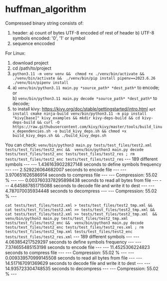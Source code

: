 # huffman_algorithm

Compressed binary string consists of:
1. header:
   a) count of bytes UTF-8 encoded of rest of header
   b) UTF-8 symbols encoded: '0', '1' or symbol
2. sequence enccoded

For Linux:
1. download project
2. cd /path/to/project
3. `
python3.11 -m venv venv && 
chmod +x ./venv/bin/activate && 
./venv/bin/activate && 
./venv/bin/pip install pipenv==2023.6.26 
./venv/bin/pipenv install
`
4.
   a) `venv/bin/python3.11 main.py *source_path* *dest_path*` to encode;   
   or   
   b) `venv/bin/python3.11 main.py decode *source_path* *dest_path*` to decode;
5. to install kivy: https://kivy.org/doc/stable/gettingstarted/intro.html
`
apt install cmake ninja-build
venv/bin/python3.11 -m pip install "kivy[base]" kivy_examples &&
mkdir kivy-deps-build && cd kivy-deps-build &&
curl -O https://raw.githubusercontent.com/kivy/kivy/master/tools/build_linux_dependencies.sh -o build_kivy_deps.sh &&
chmod +x build_kivy_deps.sh &&
./build_kivy_deps.sh
`


You can check:
`
venv/bin/python3 main.py tests/test_files/test2.xml tests/test_files/test2_enc && 
venv/bin/python3 main.py decode tests/test_files/test2_enc tests/test_files/test2_res ;
rm tests/test_files/test2_enc tests/test_files/test2_res
`
--- 189 different symbols ---
--- 1.4361639022827148 seconds to define symbols frequency ---
--- 2.529226064682007 seconds to encode file ---
--- 3.970651626586914 seconds to compress file ---
--- Compression: 55.02 % ---
--- 0.0037603378295898438 seconds to read all bytes from file ---
--- 4.645887851715088 seconds to decode file and write it to dest ---
--- 4.787070035934448 seconds to decompress ---
--- Compression: 55.02 % ---


`
cat tests/test_files/test2.xml > tests/test_files/test2_tmp.xml && 
cat tests/test_files/test2.xml >> tests/test_files/test2_tmp.xml && 
cat tests/test_files/test2.xml >> tests/test_files/test2_tmp.xml  && 
venv/bin/python3 main.py tests/test_files/test2_tmp.xml tests/test_files/test2_enc && 
venv/bin/python3 main.py decode tests/test_files/test2_enc tests/test_files/test2_res.xml ;
rm tests/test_files/test2_tmp.xml tests/test_files/test2_enc tests/test_files/test2_res.xml
`
--- 189 different symbols ---
--- 4.063854217529297 seconds to define symbols frequency ---
--- 7.374655485153198 seconds to encode file ---
--- 11.4525306224823 seconds to compress file ---
--- Compression: 55.02 % ---
--- 0.009339570999145508 seconds to read all bytes from file ---
--- 14.517167091369629 seconds to decode file and write it to dest ---
--- 14.935723304748535 seconds to decompress ---
--- Compression: 55.02 % ---
